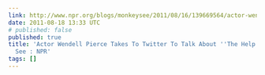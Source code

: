 ```yaml
---
link: http://www.npr.org/blogs/monkeysee/2011/08/16/139669564/actor-wendell-pierce-takes-to-twitter-to-talk-about-the-help?sc=tw&cc=share
date: 2011-08-18 13:33 UTC
# published: false
published: true
title: 'Actor Wendell Pierce Takes To Twitter To Talk About ''The Help'' : Monkey
  See : NPR'
tags: []
---
```



